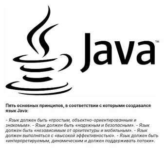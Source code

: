 # ![Изображение](img/java-logo-hor.png)

**Пять основных принципов, в соответствии с которыми создавался язык Java:**

_- Язык должен быть «простым, объектно-ориентированным и знакомым»._
_- Язык должен быть «надежным и безопасным»._
_- Язык должен быть «независимым от архитектуры и мобильным»._
_- Язык должен выполняться с «высокой эффективностью»._
_- Язык должен быть «интерпретируемым, динамическим и должен поддерживать потоки»._
